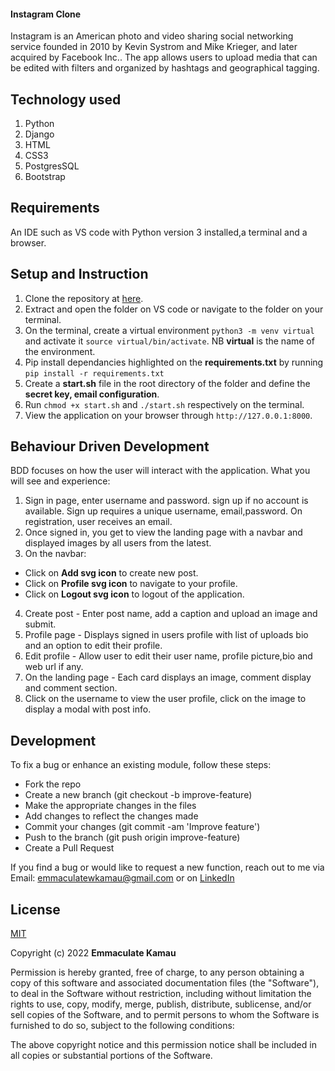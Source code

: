 #### Instagram Clone

Instagram is an American photo and video sharing social networking service founded in 2010 by Kevin Systrom and Mike Krieger, and later acquired by Facebook Inc.. The app allows users to upload media that can be edited with filters and organized by hashtags and geographical tagging.

## Technology used
1. Python
2. Django
3. HTML
4. CSS3
5. PostgresSQL
6. Bootstrap

## Requirements
An IDE such as VS code with Python version 3 installed,a terminal and a browser. 

## Setup and Instruction
1. Clone the repository at [here](https://github.com/emmakamau/InstagramClone.git).
2. Extract and open the folder on VS code or navigate to the folder on your terminal.
3. On the terminal, create a virtual environment `python3 -m venv virtual` and activate it `source virtual/bin/activate`. NB **virtual** is the name of the environment.
4. Pip install dependancies highlighted on the **requirements.txt** by running `pip install -r requirements.txt`
5. Create a **start.sh** file in the root directory of the folder and define the **secret key, email configuration**.
6. Run `chmod +x start.sh` and `./start.sh` respectively on the terminal.
7. View the application on your browser through `http://127.0.0.1:8000`.

## Behaviour Driven Development

BDD focuses on how the user will interact with the application.
What you will see and experience:
1. Sign in page, enter username and password. sign up if no account is available.
    Sign up requires a unique username, email,password. On registration, user receives an email.
2. Once signed in, you get to view the landing page with a navbar and displayed images by all users from the latest.
3. On the navbar:
- Click on **Add svg icon** to create new post.
- Click on **Profile svg icon** to navigate to your profile.
- Click on **Logout svg icon** to logout of the application.
4. Create post - Enter post name, add a caption and upload an image and submit.
5. Profile page - Displays signed in users profile with list of uploads bio and an option to edit their profile.
6. Edit profile - Allow user to edit their user name, profile picture,bio and web url if any.
7. On the landing page - Each card displays an image, comment display and comment section.
8. Click on the username to view the user profile, click on the image to display a modal with post info.

## Development
To fix a bug or enhance an existing module, follow these steps:
- Fork the repo
- Create a new branch (git checkout -b improve-feature)
- Make the appropriate changes in the files
- Add changes to reflect the changes made
- Commit your changes (git commit -am 'Improve feature')
- Push to the branch (git push origin improve-feature)
- Create a Pull Request

If you find a bug or would like to request a new function, reach out to me via Email: emmaculatewkamau@gmail.com or on [LinkedIn](https://www.linkedin.com/in/emmaculate-k-987353104/)

## License

[MIT](https://choosealicense.com/licenses/mit/)

Copyright (c) 2022 **Emmaculate Kamau**

Permission is hereby granted, free of charge, to any person obtaining a copy of this software and associated documentation files (the "Software"), to deal in the Software without restriction, including without limitation the rights to use, copy, modify, merge, publish, distribute, sublicense, and/or sell copies of the Software, and to permit persons to whom the Software is furnished to do so, subject to the following conditions:

The above copyright notice and this permission notice shall be included in all copies or substantial portions of the Software.